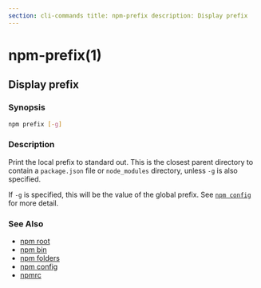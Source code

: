 ```yaml
---
section: cli-commands title: npm-prefix description: Display prefix
---
```


# npm-prefix(1)

## Display prefix

### Synopsis

```bash
npm prefix [-g]
```

### Description

Print the local prefix to standard out. This is the closest parent directory to contain a `package.json` file
or `node_modules` directory, unless `-g` is also specified.

If `-g` is specified, this will be the value of the global prefix. See
[`npm config`](/cli-commands/npm-config) for more detail.

### See Also

* [npm root](/cli-commands/npm-root)
* [npm bin](/cli-commands/npm-bin)
* [npm folders](/configuring-npm/folders)
* [npm config](/cli-commands/npm-config)
* [npmrc](/configuring-npm/npmrc)
